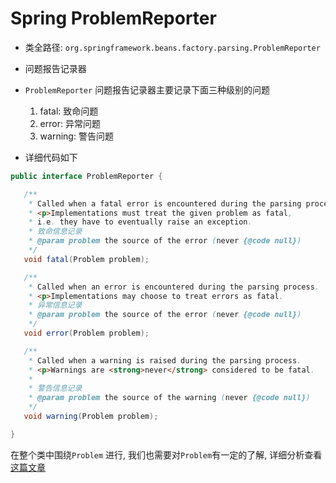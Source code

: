 # Spring ProblemReporter
- 类全路径: `org.springframework.beans.factory.parsing.ProblemReporter`
- 问题报告记录器

- `ProblemReporter` 问题报告记录器主要记录下面三种级别的问题
  1. fatal: 致命问题
  2. error: 异常问题
  3. warning: 警告问题



- 详细代码如下

```java
public interface ProblemReporter {

   /**
    * Called when a fatal error is encountered during the parsing process.
    * <p>Implementations must treat the given problem as fatal,
    * i.e. they have to eventually raise an exception.
    * 致命信息记录
    * @param problem the source of the error (never {@code null})
    */
   void fatal(Problem problem);

   /**
    * Called when an error is encountered during the parsing process.
    * <p>Implementations may choose to treat errors as fatal.
    * 异常信息记录
    * @param problem the source of the error (never {@code null})
    */
   void error(Problem problem);

   /**
    * Called when a warning is raised during the parsing process.
    * <p>Warnings are <strong>never</strong> considered to be fatal.
    *
    * 警告信息记录
    * @param problem the source of the warning (never {@code null})
    */
   void warning(Problem problem);

}
```





在整个类中围绕`Problem` 进行, 我们也需要对`Problem`有一定的了解, 详细分析查看[这篇文章](./Spring-Problem.md)